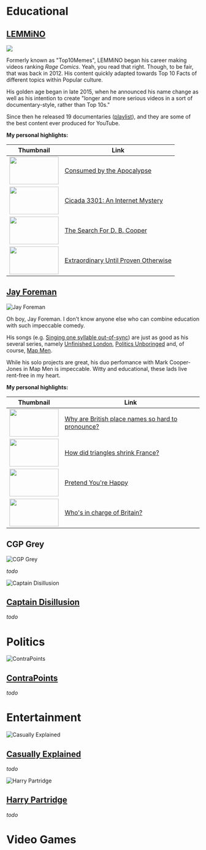 # Educational

## [LEMMiNO](https://www.youtube.com/c/LEMMiNO)

![](https://user-images.githubusercontent.com/87545109/146681551-0c280ccc-ac34-435a-854a-0225b039e69e.jpg)

Formerly known as "Top10Memes", LEMMiNO began his career making videos ranking *Rage Comics*. Yeah, you read that right. Though, to be fair, that was back in 2012.
His content quickly adapted towards Top 10 Facts of different topics within Popular culture.

His golden age began in late 2015, when he announced his name change as well as his intention to create "longer and more serious videos in a sort of documentary-style, rather than Top 10s."

Since then he released 19 documentaries ([playlist](https://www.youtube.com/playlist?list=PLAhTBeRe8IhMmRve_rSfAgL_dtEXkKh8Z)), and they are some of the best content ever produced for YouTube.

**My personal highlights:**

| Thumbnail| Link |
| ----------- | ----------- |
| <img src="https://user-images.githubusercontent.com/87545109/146779555-b37f7ee1-dac7-422f-919c-2c0c949efb5d.jpg" alt="" width="128" height="72">      | [Consumed by the Apocalypse](https://www.youtube.com/watch?v=nx2-4l4s4Nw&list=PLAhTBeRe8IhMmRve_rSfAgL_dtEXkKh8Z)       |
| <img src="https://user-images.githubusercontent.com/87545109/146780786-b911fd21-4182-4527-9127-2f6a17537e63.jpg" alt="" width="128" height="72">   |   [Cicada 3301: An Internet Mystery](https://www.youtube.com/watch?v=I2O7blSSzpI)    |
| <img src="https://user-images.githubusercontent.com/87545109/146781988-aac72268-9a53-4ea6-b5d2-4df954384fa2.jpg" alt="" width="128" height="72"> | [The Search For D. B. Cooper](https://www.youtube.com/watch?v=CbUjuwhQPKs) |
| <img src="https://user-images.githubusercontent.com/87545109/146782168-43e9b32e-1020-4c3a-91c0-2ceb9fb40412.jpg" alt="" width="128" height="72"> | [Extraordinary Until Proven Otherwise](https://www.youtube.com/watch?v=SpeSpA3e56A) |



## [Jay Foreman](https://www.youtube.com/c/JayForeman)

![Jay Foreman](https://user-images.githubusercontent.com/87545109/146682143-a2b5eb01-cc56-4ca0-99f0-3adfcc1d2589.jpg)

Oh boy, Jay Foreman. I don't know anyone else who can combine education with such impeccable comedy.

His songs (e.g. [Singing one syllable out-of-sync](https://www.youtube.com/watch?v=Een_AKh7Nik)) are just as good as his several series, namely [Unfinished London](https://www.youtube.com/playlist?list=PLfxy4_sBQdxwf909hUFsM59Y0RC_k9fvV), [Politics Unboringed](https://www.youtube.com/playlist?list=PLfxy4_sBQdxzZNqvVQXcBPvsl1Zgzy2-q) and, of course, [Map Men](https://www.youtube.com/playlist?list=PLfxy4_sBQdxy3A2lvl-y3qWTeJEbC_QCp).

While his solo projects are great, his duo perfomance with Mark Cooper-Jones in Map Men is impeccable. Witty and educational, these lads live rent-free in my heart.

**My personal highlights:**

| Thumbnail| Link |
| ----------- | ----------- |
| <img src="https://user-images.githubusercontent.com/87545109/146785542-cb03faf4-05a3-4da7-885c-711228efdf79.jpg" alt="" width="128" height="72"> | [Why are British place names so hard to pronounce?](https://www.youtube.com/watch?v=uYNzqgU7na4) |
| <img src="https://user-images.githubusercontent.com/87545109/146785913-aabb4c96-e8f9-4334-a2b5-46e5ed61a158.jpg" alt="" width="128" height="72"> | [How did triangles shrink France?](https://www.youtube.com/watch?v=yTyX_EJQOIU) |
| <img src="https://user-images.githubusercontent.com/87545109/146786118-2ae70770-0db7-4d27-b16b-fb18a3052078.jpg" alt="" width="128" height="72"> | [Pretend You're Happy](https://www.youtube.com/watch?v=PeCrnbJHJeY) |
| <img src="https://user-images.githubusercontent.com/87545109/146786221-74afc9db-cee0-4778-9141-8d3502c39798.jpg" alt="" width="128" height="72"> | [Who's in charge of Britain?](https://www.youtube.com/watch?v=rMXJOKhf_AA) |

## CGP Grey

![CGP Grey](https://user-images.githubusercontent.com/87545109/146682307-3cdc9b01-8f75-4e89-b6be-7d20e6434b58.jpg)

*todo*

![Captain Disillusion](https://user-images.githubusercontent.com/87545109/146688203-74be2926-fc44-47cb-acd7-0b0686259de8.jpg)

## [Captain Disillusion ](https://www.youtube.com/c/CaptainDisillusion)

*todo*

# Politics

![ContraPoints](https://user-images.githubusercontent.com/87545109/146688177-87a8f8f5-1a94-4308-90e7-124aebb9a804.jpg)

## [ContraPoints](https://www.youtube.com/c/ContraPoints)

*todo*

# Entertainment

![Casually Explained](https://user-images.githubusercontent.com/87545109/146682422-0e369784-d0d5-4ef7-9c19-886fafd6a19f.jpg)

## [Casually Explained](https://www.youtube.com/c/CasuallyExplained)

*todo*

![Harry Partridge](https://user-images.githubusercontent.com/87545109/146688306-7f8dfcae-b285-4fc6-ab75-556abd5bf2bf.jpg)

## [Harry Partridge](https://www.youtube.com/user/HarryPartridge)

*todo*


# Video Games
